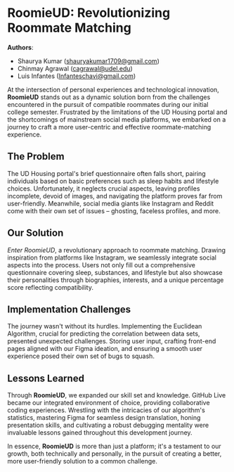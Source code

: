 # RoomieUD: Revolutionizing Roommate Matching


**Authors**:

- Shaurya Kumar (shauryakumar1709@gmail.com)
- Chinmay Agrawal (cagrawal@udel.edu) 
- Luis Infantes (Infanteschavi@gmail.com)


At the intersection of personal experiences and technological innovation, **RoomieUD** stands out as a dynamic solution born from the challenges encountered in the pursuit of compatible roommates during our initial college semester. Frustrated by the limitations of the UD Housing portal and the shortcomings of mainstream social media platforms, we embarked on a journey to craft a more user-centric and effective roommate-matching experience.

## The Problem

The UD Housing portal's brief questionnaire often falls short, pairing individuals based on basic preferences such as sleep habits and lifestyle choices. Unfortunately, it neglects crucial aspects, leaving profiles incomplete, devoid of images, and navigating the platform proves far from user-friendly. Meanwhile, social media giants like Instagram and Reddit come with their own set of issues – ghosting, faceless profiles, and more.

## Our Solution

*Enter RoomieUD*, a revolutionary approach to roommate matching. Drawing inspiration from platforms like Instagram, we seamlessly integrate social aspects into the process. Users not only fill out a comprehensive questionnaire covering sleep, substances, and lifestyle but also showcase their personalities through biographies, interests, and a unique percentage score reflecting compatibility.

## Implementation Challenges

The journey wasn't without its hurdles. Implementing the Euclidean Algorithm, crucial for predicting the correlation between data sets, presented unexpected challenges. Storing user input, crafting front-end pages aligned with our Figma ideation, and ensuring a smooth user experience posed their own set of bugs to squash.

## Lessons Learned

Through **RoomieUD**, we expanded our skill set and knowledge. GitHub Live became our integrated environment of choice, providing collaborative coding experiences. Wrestling with the intricacies of our algorithm's statistics, mastering Figma for seamless design translation, honing presentation skills, and cultivating a robust debugging mentality were invaluable lessons gained throughout this development journey.

In essence, **RoomieUD** is more than just a platform; it's a testament to our growth, both technically and personally, in the pursuit of creating a better, more user-friendly solution to a common challenge.

